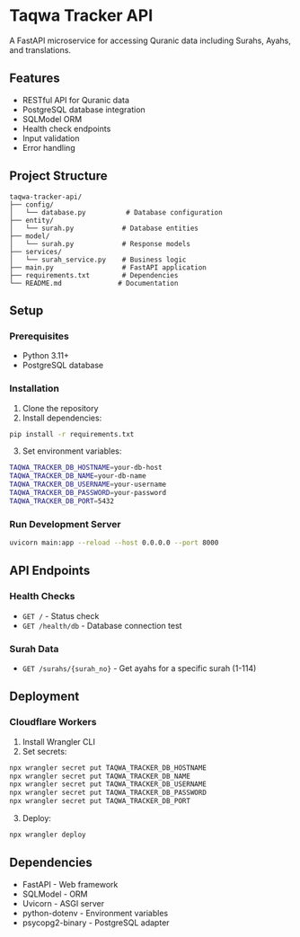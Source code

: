 # Taqwa Tracker API

A FastAPI microservice for accessing Quranic data including Surahs, Ayahs, and translations.

## Features

- RESTful API for Quranic data
- PostgreSQL database integration
- SQLModel ORM
- Health check endpoints
- Input validation
- Error handling

## Project Structure

```
taqwa-tracker-api/
├── config/
│   └── database.py          # Database configuration
├── entity/
│   └── surah.py            # Database entities
├── model/
│   └── surah.py            # Response models
├── services/
│   └── surah_service.py    # Business logic
├── main.py                 # FastAPI application
├── requirements.txt        # Dependencies
└── README.md              # Documentation
```

## Setup

### Prerequisites
- Python 3.11+
- PostgreSQL database

### Installation

1. Clone the repository
2. Install dependencies:
```bash
pip install -r requirements.txt
```

3. Set environment variables:
```bash
TAQWA_TRACKER_DB_HOSTNAME=your-db-host
TAQWA_TRACKER_DB_NAME=your-db-name
TAQWA_TRACKER_DB_USERNAME=your-username
TAQWA_TRACKER_DB_PASSWORD=your-password
TAQWA_TRACKER_DB_PORT=5432
```

### Run Development Server

```bash
uvicorn main:app --reload --host 0.0.0.0 --port 8000
```

## API Endpoints

### Health Checks
- `GET /` - Status check
- `GET /health/db` - Database connection test

### Surah Data
- `GET /surahs/{surah_no}` - Get ayahs for a specific surah (1-114)

## Deployment

### Cloudflare Workers

1. Install Wrangler CLI
2. Set secrets:
```bash
npx wrangler secret put TAQWA_TRACKER_DB_HOSTNAME
npx wrangler secret put TAQWA_TRACKER_DB_NAME
npx wrangler secret put TAQWA_TRACKER_DB_USERNAME
npx wrangler secret put TAQWA_TRACKER_DB_PASSWORD
npx wrangler secret put TAQWA_TRACKER_DB_PORT
```

3. Deploy:
```bash
npx wrangler deploy
```

## Dependencies

- FastAPI - Web framework
- SQLModel - ORM
- Uvicorn - ASGI server
- python-dotenv - Environment variables
- psycopg2-binary - PostgreSQL adapter